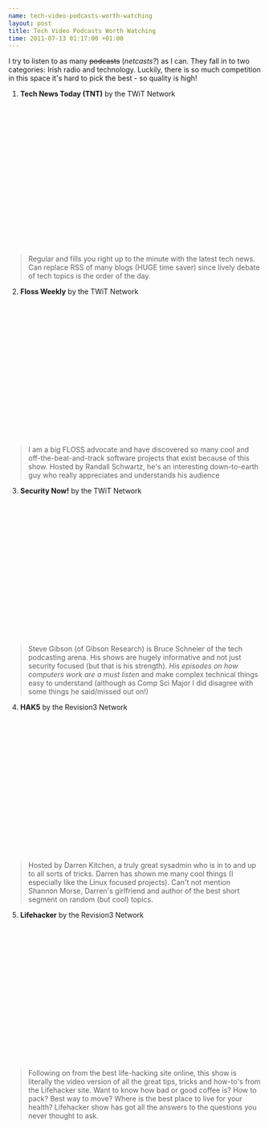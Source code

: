 ```yaml
--- 
name: tech-video-podcasts-worth-watching
layout: post
title: Tech Video Podcasts Worth Watching
time: 2011-07-13 01:17:00 +01:00
---
```

I try to listen to as many <strike>podcasts</strike> (*netcasts?*) as I can. 
They fall in to two categories: Irish radio and technology.  Luckily, there is 
so much competition in this space it's hard to pick the best - so quality is high!

1. **Tech News Today (TNT)** by the TWiT Network
<div class="separator" style="clear: both; text-align: center;"><object class="BLOGGER-youtube-video" classid="clsid:D27CDB6E-AE6D-11cf-96B8-444553540000" codebase="http://download.macromedia.com/pub/shockwave/cabs/flash/swflash.cab#version=6,0,40,0" data-thumbnail-src="http://2.gvt0.com/vi/ZiOI7GbVhoY/0.jpg" height="266" width="320"><param name="movie" value="http://www.youtube.com/v/ZiOI7GbVhoY&fs=1&source=uds" /><param name="bgcolor" value="#FFFFFF" /><embed width="320" height="266" src="http://www.youtube.com/v/ZiOI7GbVhoY&fs=1&source=uds" type="application/x-shockwave-flash"></embed></object></div><br />
		
>Regular and fills you right up to the minute with the latest tech news. 
>Can replace RSS of many blogs (HUGE time saver) since lively debate of 
>tech topics is the order of the day.
			
2. **Floss Weekly** by the TWiT Network
		<div class="separator" style="clear: both; text-align: center;"><object class="BLOGGER-youtube-video" classid="clsid:D27CDB6E-AE6D-11cf-96B8-444553540000" codebase="http://download.macromedia.com/pub/shockwave/cabs/flash/swflash.cab#version=6,0,40,0" data-thumbnail-src="http://3.gvt0.com/vi/mGC_82RBH7c/0.jpg" height="266" width="320"><param name="movie" value="http://www.youtube.com/v/mGC_82RBH7c&fs=1&source=uds" /><param name="bgcolor" value="#FFFFFF" /><embed width="320" height="266" src="http://www.youtube.com/v/mGC_82RBH7c&fs=1&source=uds" type="application/x-shockwave-flash"></embed></object></div><br />	

>I am a big FLOSS advocate and have discovered so many cool and 
>off-the-beat-and-track software projects that exist because of 
>this show. Hosted by Randall Schwartz, he's an interesting 
>down-to-earth guy who really appreciates and understands his audience

3. **Security Now!** by the TWiT Network
		<div class="separator" style="clear: both; text-align: center;"><object class="BLOGGER-youtube-video" classid="clsid:D27CDB6E-AE6D-11cf-96B8-444553540000" codebase="http://download.macromedia.com/pub/shockwave/cabs/flash/swflash.cab#version=6,0,40,0" data-thumbnail-src="http://3.gvt0.com/vi/XhKqlBpH3Oc/0.jpg" height="266" width="320"><param name="movie" value="http://www.youtube.com/v/XhKqlBpH3Oc&fs=1&source=uds" /><param name="bgcolor" value="#FFFFFF" /><embed width="320" height="266" src="http://www.youtube.com/v/XhKqlBpH3Oc&fs=1&source=uds" type="application/x-shockwave-flash"></embed></object></div><br />		

>Steve Gibson (of Gibson Research) is Bruce Schneier of the tech 
>podcasting arena. His shows are hugely informative and not just 
>security focused (but that is his strength). 
> *His episodes on how computers work are a must listen* and make 
>complex technical things easy to understand (although as Comp Sci 
>Major I did disagree with some things he said/missed out on!)
			
4. **HAK5** by the Revision3 Network
		<div class="separator" style="clear: both; text-align: center;"><object class="BLOGGER-youtube-video" classid="clsid:D27CDB6E-AE6D-11cf-96B8-444553540000" codebase="http://download.macromedia.com/pub/shockwave/cabs/flash/swflash.cab#version=6,0,40,0" data-thumbnail-src="http://1.gvt0.com/vi/oIeKnB_5u2U/0.jpg" height="266" width="320"><param name="movie" value="http://www.youtube.com/v/oIeKnB_5u2U&fs=1&source=uds" /><param name="bgcolor" value="#FFFFFF" /><embed width="320" height="266" src="http://www.youtube.com/v/oIeKnB_5u2U&fs=1&source=uds" type="application/x-shockwave-flash"></embed></object></div><br />

>Hosted by Darren Kitchen, a truly great sysadmin who is in to 
>and up to all sorts of tricks. Darren has shown me many cool 
>things (I especially like the Linux focused projects). Can't 
>not mention Shannon Morse, Darren's girlfriend and author of 
>the best short segment on random (but cool) topics.

5. **Lifehacker** by the Revision3 Network
		<div class="separator" style="clear: both; text-align: center;"><object class="BLOGGER-youtube-video" classid="clsid:D27CDB6E-AE6D-11cf-96B8-444553540000" codebase="http://download.macromedia.com/pub/shockwave/cabs/flash/swflash.cab#version=6,0,40,0" data-thumbnail-src="http://1.gvt0.com/vi/6oSPmoqt5RE/0.jpg" height="266" width="320"><param name="movie" value="http://www.youtube.com/v/6oSPmoqt5RE&fs=1&source=uds" /><param name="bgcolor" value="#FFFFFF" /><embed width="320" height="266" src="http://www.youtube.com/v/6oSPmoqt5RE&fs=1&source=uds" type="application/x-shockwave-flash"></embed></object></div><br />

>Following on from the best life-hacking site online, this 
>show is literally the video version of all the great tips, 
>tricks and how-to's from the Lifehacker site. Want to know 
>how bad or good coffee is? How to pack? Best way to move? 
>Where is the best place to live for your health? Lifehacker 
>show has got all the answers to the questions you never thought 
>to ask.
